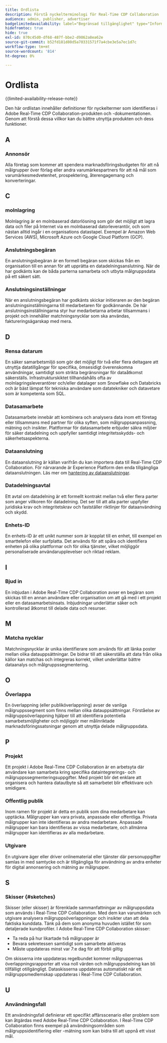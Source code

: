 ```yaml
---
title: Ordlista
description: Förstå nyckelterminologi för Real-Time CDP Collaboration
audience: admin, publisher, advertiser
badgelimitedavailability: label="Begränsad tillgänglighet" type="Informative" url="https://helpx.adobe.com/legal/product-descriptions/real-time-customer-data-platform-collaboration.html newtab=true"
hidefromtoc: true
hide: true
exl-id: 870c45d0-df68-487f-bbe2-d9862a8ea62e
source-git-commit: b52fd181d80d5a70331571f7a4cbe3e5a7ec1d7c
workflow-type: tm+mt
source-wordcount: '814'
ht-degree: 0%

---
```


# Ordlista

{{limited-availability-release-note}}

Den här ordlistan innehåller definitioner för nyckeltermer som identifieras i Adobe Real-Time CDP Collaboration-produkten och -dokumentationen. Genom att förstå dessa villkor kan du bättre utnyttja produkten och dess funktioner.

## A

### Annonsör

Alla företag som kommer att spendera marknadsföringsbudgeten för att nå målgrupper över förlag eller andra varumärkespartners för att nå mål som varumärkesmedvetenhet, prospektering, återengagemang och konverteringar.

## C

### molnlagring

Molnlagring är en molnbaserad datorlösning som gör det möjligt att lagra data och filer på Internet via en molnbaserad datorleverantör, och som nästan alltid ingår i en organisations datastapel. Exempel är Amazon Web Services (AWS), Microsoft Azure och Google Cloud Platform (GCP).

### Anslutningsbegäran

En anslutningsbegäran är en formell begäran som skickas från en organisation till en annan för att upprätta en datadelningsanslutning. När de har godkänts kan de båda parterna samarbeta och utbyta målgruppsdata på ett säkert sätt.

### Anslutningsinställningar

När en anslutningsbegäran har godkänts skickar initieraren av den begäran anslutningsinställningarna till medarbetaren för godkännande. De här anslutningsinställningarna styr hur medarbetarna arbetar tillsammans i projekt och innehåller matchningsnycklar som ska användas, faktureringsägarskap med mera.

<!--

### Crosswalk

An identity crosswalk is a tool used to connect different identifiers across datasets to enrich your audience data with additional attributes or dimensions. It creates a bridge between different data points, allowing for a more comprehensive and cohesive view of the data.

-->

## D

### Rensa datarum

En säker samarbetsmiljö som gör det möjligt för två eller flera deltagare att utnyttja datatillgångar för specifika, ömsesidigt överenskomna användningar, samtidigt som strikta begränsningar för dataåtkomst säkerställs. Infrastrukturskiktet tillhandahålls ofta av molnlagringsleverantörer och/eller datalager som Snowflake och Databricks och är bäst lämpat för tekniska användare som datatekniker och datavetare som är kompetenta som SQL.

### Datasamarbete

Datasamarbete innebär att kombinera och analysera data inom ett företag eller tillsammans med partner för olika syften, som målgruppsanpassning, mätning och insikter. Plattformar för datasamarbete erbjuder säkra miljöer för säker datadelning och uppfyller samtidigt integritetsskydds- och säkerhetsaspekterna.

### Dataanslutning

En dataanslutning är källan varifrån du kan importera data till Real-Time CDP Collaboration. För närvarande är Experience Platform den enda tillgängliga dataanslutningen. Läs mer om [hantering av dataanslutningar](/help/guide/setup/manage-data-connection.md).

### Datadelningsavtal

Ett avtal om datadelning är ett formellt kontrakt mellan två eller flera parter som anger villkoren för datadelning. Det ser till att alla parter uppfyller juridiska krav och integritetskrav och fastställer riktlinjer för dataanvändning och skydd.

### Enhets-ID

En enhets-ID är ett unikt nummer som är kopplat till en enhet, till exempel en smarttelefon eller surfplatta. Det används för att spåra och identifiera enheten på olika plattformar och för olika tjänster, vilket möjliggör personaliserade användarupplevelser och riktad reklam.

## I

### Bjud in

En inbjudan i Adobe Real-Time CDP Collaboration avser en begäran som skickas till en annan användare eller organisation om att gå med i ett projekt eller en datasamarbetsinsats. Inbjudningar underlättar säker och kontrollerad åtkomst till delade data och resurser.

<!--

## J

### Join key

In the context of identity crosswalks, a join key is a unique identifier used to match and link different identifiers across datasets, enabling the integration and unification of audience data from various sources. For example, a hashed email (HEM) can be a join key.

-->

## M

### Matcha nycklar

Matchningsnycklar är unika identifierare som används för att länka poster mellan olika datauppsättningar. De bidrar till att säkerställa att data från olika källor kan matchas och integreras korrekt, vilket underlättar bättre dataanalys och målgruppssegmentering.

## O

### Överlappa

En överlappning (eller publiköverlappning) avser de vanliga målgruppssegment som finns mellan olika datauppsättningar. Förståelse av målgruppsöverlappning hjälper till att identifiera potentiella samarbetsmöjligheter och möjliggör mer målinriktade marknadsföringssatsningar genom att utnyttja delade målgruppsdata.

## P

### Projekt

Ett projekt i Adobe Real-Time CDP Collaboration är en arbetsyta där användare kan samarbeta kring specifika dataintegrerings- och målgruppssegmenteringsuppgifter. Med projekt blir det enklare att organisera och hantera datautbyte så att samarbetet blir effektivare och smidigare.

### Offentlig publik

Inom ramen för projekt är detta en publik som dina medarbetare kan upptäcka. Målgrupper kan vara privata, anpassade eller offentliga. Privata målgrupper kan inte identifieras av andra medarbetare. Anpassade målgrupper kan bara identifieras av vissa medarbetare, och allmänna målgrupper kan identifieras av alla medarbetare.

### Utgivare

En utgivare äger eller driver onlinematerial eller tjänster där personuppgifter samlas in med samtycke och är tillgängliga för användning av andra enheter för digital annonsering och mätning av målgrupper.

## S

### Skisser {#sketches}

Skisser (eller skisser) är förenklade sammanfattningar av målgruppsdata som används i Real-Time CDP Collaboration. Med dem kan varumärken och utgivare analysera målgruppsöverlappningar och insikter utan att dela faktiska kunddata. Tänk på dem som anonyma huvuden istället för som detaljerade kundprofiler.
I Adobe Real-Time CDP Collaboration skisser:

* Ta reda på hur likartade två målgrupper är
* Bevara sekretessen samtidigt som samarbete aktiveras
* Måste uppdateras minst var 7:e dag för att förbli giltig

Om skisserna inte uppdateras regelbundet kommer målgruppernas överlappningsrapporter att visa noll värden och målgruppsdelning kan bli tillfälligt otillgängligt. Dataskisserna uppdateras automatiskt när ett målgruppsmedlemskap uppdateras i Real-Time CDP Collaboration.

## U

### Användningsfall

Ett användningsfall definierar ett specifikt affärsscenario eller problem som kan åtgärdas med Adobe Real-Time CDP Collaboration. I Real-Time CDP Collaboration finns exempel på användningsområden som målgruppsidentifiering eller -mätning som kan bidra till att uppnå ett visst mål.
